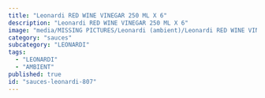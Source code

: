 ```yaml
---
title: "Leonardi RED WINE VINEGAR 250 ML X 6"
description: "Leonardi RED WINE VINEGAR 250 ML X 6"
image: "media/MISSING PICTURES/Leonardi (ambient)/Leonardi RED WINE VINEGAR  250 ML x 6.jpg"
category: "sauces"
subcategory: "LEONARDI"
tags:
  - "LEONARDI"
  - "AMBIENT"
published: true
id: "sauces-leonardi-807"
---
```

